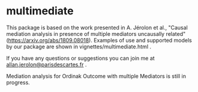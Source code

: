 # multimediate
This package is based on the work presented in A. Jérolon et al., "Causal mediation analysis in presence of multiple mediators uncausally related" (https://arxiv.org/abs/1809.08018).
Examples of use and supported models by our package are shown in vignettes/multimediate.html .

If you have any questions or suggestions you can join me at allan.jerolon@parisdescartes.fr .


Mediation analysis for Ordinak Outcome with multiple Mediators is still in progress.
